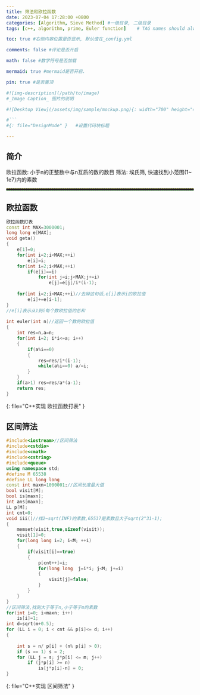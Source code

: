 ```yaml
---
title: 筛法和欧拉函数
date: 2023-07-04 17:28:00 +0800
categories: [Algorithm, Sieve Method] #一级目录, 二级目录
tags: [c++, algorithm, prime, Euler function]    # TAG names should always be lowercase

toc: true #右侧内容位置是否显示, 默认值在_config.yml

comments: false #评论是否开启

math: false #数学符号是否加载

mermaid: true #mermaid是否开启.

pin: true #是否置顶

#![img-description](/path/to/image)
#_Image Caption_ 图片的说明

#![Desktop View](/assets/img/sample/mockup.png){: width="700" height="400" } 设置图片宽高

#```
#{: file="DesignMode" }   #设置代码块标题

---
```


<style>
hr{
  height: 4px;
  width: 100%;
  margin: 0,0,0,0;
  margin - left : auto;
  margin - right : auto;
  opacity: 100%;
  border-top: 1px dashed #ffff0080 !important;
  border-bottom: 1px dashed #00ff0080 !important;
  border-radius: 0px;
}
</style>

## 简介
<div style = "word-break :break-all">
欧拉函数: 小于n的正整数中与n互质的数的数目
筛法: 埃氏筛, 快速找到小范围(1~1e7)内的素数
</div>

___

## 欧拉函数
```cpp
欧拉函数打表
const int MAX=3000001;
long long e[MAX];
void geta()
{
    e[1]=0;
    for(int i=2;i<MAX;++i)
        e[i]=i;
    for(int i=2;i<MAX;++i)
        if(e[i]==i)
            for(int j=i;j<MAX;j+=i)
                e[j]=e[j]/i*(i-1);
 
    for(int i=2;i<MAX;++i)//去掉这句话,e[i]表示i的欧拉值
        e[i]+=e[i-1];
}
//e[i]表示从1到i每个数欧拉值的总和
 
int euler(int n)//返回一个数的欧拉值
{
    int res=n,a=n;
    for(int i=2; i*i<=a; i++)
    {
        if(a%i==0)
        {
            res=res/i*(i-1);
            while(a%i==0) a/=i;
        }
    }
    if(a>1) res=res/a*(a-1);
    return res;
}
```
{: file="C++实现 欧拉函数打表" }

## 区间筛法

``` cpp
#include<iostream>//区间筛法
#include<cstdio>
#include<cmath>
#include<cstring>
#include<queue>
using namespace std;
#define M 65538
#define LL long long
const int maxn=1000001;//区间长度最大值
bool visit[M];
bool is[maxn];
int ans[maxn];
LL p[M];
int cnt=0;
void iii()//找2~sqrt(INF)的素数,65537是素数且大于sqrt(2^31-1);
{
    memset(visit,true,sizeof(visit));
    visit[1]=0;
    for(long long i=2; i<M; ++i)
    {
        if(visit[i]==true)
        {
            p[cnt++]=i;
            for(long long  j=i*i; j<M; j+=i)
            {
                visit[j]=false;
            }
        }
    }
}
//区间筛法,找到大于等于n,小于等于m的素数
for(int i=0; i<maxn; i++)
    is[i]=1;
int d=sqrt(m+0.5);
for (LL i = 0; i < cnt && p[i]<= d; i++)
{
 
    int s = n/ p[i] + (n% p[i] > 0);
    if (s == 1) s = 2;
    for (LL j = s; j*p[i] <= m; j++)
        if (j*p[i] >= n)
            is[j*p[i]-n] = 0;
}
```
{: file="C++实现 区间筛法" }

